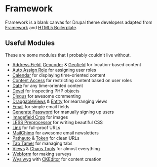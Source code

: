 # Framework

Framework is a blank canvas for Drupal theme developers adapted from [Framework](http://drupal.org/project/framework) and [HTML5 Boilerplate](http://html5boilerplate.com/).

## Useful Modules

These are some modules that I probably couldn't live without.

* [Address Field](https://drupal.org/project/addressfield), [Geocoder](https://drupal.org/project/geocoder) & [Geofield](https://drupal.org/project/geofield) for location-based content
* [Auto Assign Role](https://drupal.org/project/autoassignrole) for assigning user roles
* [Calendar](https://drupal.org/project/calendar) for displaying time-oriented content
* [Content Access](https://drupal.org/project/content_access) for restricting content based on user roles
* [Date](https://drupal.org/project/date) for any time-oriented content
* [Devel](https://drupal.org/project/devel) for inspecting PHP objects
* [Disqus](https://drupal.org/project/disqus) for awesome commenting
* [DraggableViews](https://drupal.org/project/draggableviews) & [Entity](https://drupal.org/project/entity) for rearranging views
* [Email](https://drupal.org/project/email) for simple email fields
* [Generate Password](https://drupal.org/project/genpass) for manually signing up users
* [Imagefield Crop](https://drupal.org/project/imagefield_crop) for images
* [LESS Preprocessor](https://drupal.org/project/less) for writing beautiful CSS
* [Link](https://drupal.org/project/link) for full-proof URLs
* [MailChimp](https://drupal.org/project/mailchimp) for awesome email newsletters
* [Pathauto](https://drupal.org/project/pathauto) & [Token](https://drupal.org/project/Token) for clean URLs
* [Tab Tamer](https://drupal.org/project/tabtamer) for managing tabs
* [Views](https://drupal.org/project/views) & [Chaos Tools](https://drupal.org/project/ctools) for almost everything
* [Webform](https://drupal.org/project/webform) for making surveys
* [Wysiwyg](https://drupal.org/project/WYSIWYG) with [CKEditor](http://cksource.com/ckeditor) for content creation
